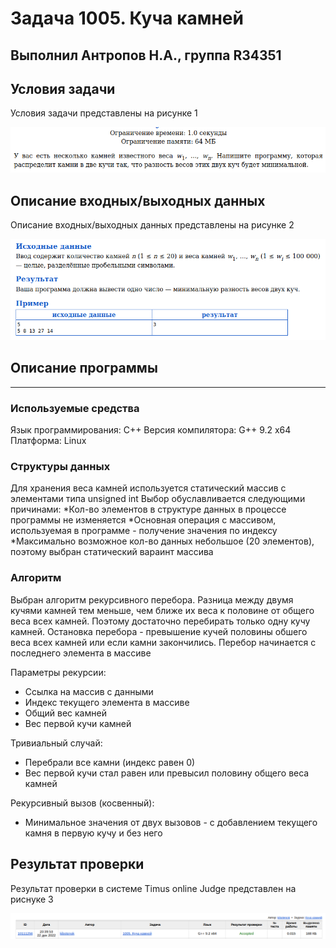 # Задача 1005. Куча камней
Выполнил Антропов Н.А., группа R34351
---
## Условия задачи

Условия задачи представлены на рисунке 1

![Условия задачи](./img/Task.png "Рисунок 1. Условия задачи")

## Описание входных/выходных данных

Описание входных/выходных данных представлены на рисунке 2

![Входные и выходные данные](./img/OutputInput.png "Рисунок 2. Входные/выходные данные")

## Описание программы
---
### Используемые средства

Язык программирования: C++
Версия компилятора: G++ 9.2 x64
Платформа: Linux

### Структуры данных

Для хранения веса камней используется статический массив с элементами типа unsigned int
Выбор обуславливается следующими причинами:
*Кол-во элементов в структуре данных в процессе программы не изменяется
*Основная операция с массивом, используемая в программе - получение значения по индексу
*Максимально возможное кол-во данных небольшое (20 элементов), поэтому выбран статический вараинт массива

### Алгоритм

Выбран алгоритм рекурсивного перебора.
Разница между двумя кучями камней тем меньше, чем ближе их веса к половине от общего веса всех камней. Поэтому достаточно перебирать только одну кучу камней. Остановка перебора - превышение кучей половины обшего веса всех камней или если камни закончились. Перебор начинается с последнего элемента в массиве

Параметры рекурсии:
- Ссылка на массив с данными
- Индекс текущего элемента в массиве
- Общий вес камней
- Вес первой кучи камней

Тривиальный случай:
- Перебрали все камни (индекс равен 0)
- Вес первой кучи стал равен или превысил половину общего веса камней

Рекурсивный вызов (косвенный):
- Минимальное значения от двух вызовов - с добавлением текущего камня в первую кучу и без него

## Результат проверки

Результат проверки в системе Timus online Judge представлен на риснуке 3

![Результат проверки](./img/Result.png "Рисунок 3. Результат проверки")